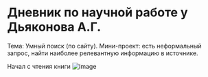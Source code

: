 # Дневник по научной работе у Дьяконова А.Г.

Тема: Умный поиск (по сайту). Мини-проект: есть неформальный запрос, найти наиболее релевантную информацию в источнике.

Начал с чтения книги ![image](https://user-images.githubusercontent.com/72136589/139948459-4e404531-92a7-49dc-bd9b-54ef35f631dd.png?scale=0.5)

